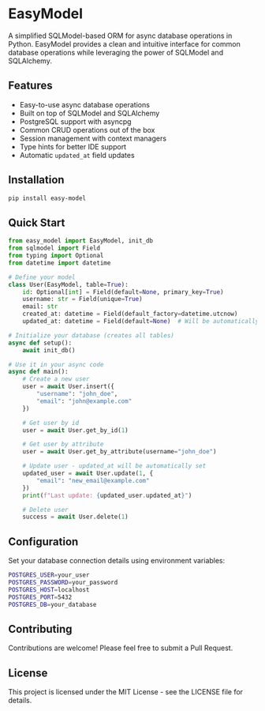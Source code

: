 # EasyModel

A simplified SQLModel-based ORM for async database operations in Python. EasyModel provides a clean and intuitive interface for common database operations while leveraging the power of SQLModel and SQLAlchemy.

## Features

- Easy-to-use async database operations
- Built on top of SQLModel and SQLAlchemy
- PostgreSQL support with asyncpg
- Common CRUD operations out of the box
- Session management with context managers
- Type hints for better IDE support
- Automatic `updated_at` field updates

## Installation

```bash
pip install easy-model
```

## Quick Start

```python
from easy_model import EasyModel, init_db
from sqlmodel import Field
from typing import Optional
from datetime import datetime

# Define your model
class User(EasyModel, table=True):
    id: Optional[int] = Field(default=None, primary_key=True)
    username: str = Field(unique=True)
    email: str
    created_at: datetime = Field(default_factory=datetime.utcnow)
    updated_at: datetime = Field(default=None)  # Will be automatically updated

# Initialize your database (creates all tables)
async def setup():
    await init_db()

# Use it in your async code
async def main():
    # Create a new user
    user = await User.insert({
        "username": "john_doe",
        "email": "john@example.com"
    })

    # Get user by id
    user = await User.get_by_id(1)

    # Get user by attribute
    user = await User.get_by_attribute(username="john_doe")

    # Update user - updated_at will be automatically set
    updated_user = await User.update(1, {
        "email": "new_email@example.com"
    })
    print(f"Last update: {updated_user.updated_at}")

    # Delete user
    success = await User.delete(1)
```

## Configuration

Set your database connection details using environment variables:

```bash
POSTGRES_USER=your_user
POSTGRES_PASSWORD=your_password
POSTGRES_HOST=localhost
POSTGRES_PORT=5432
POSTGRES_DB=your_database
```

## Contributing

Contributions are welcome! Please feel free to submit a Pull Request.

## License

This project is licensed under the MIT License - see the LICENSE file for details.
